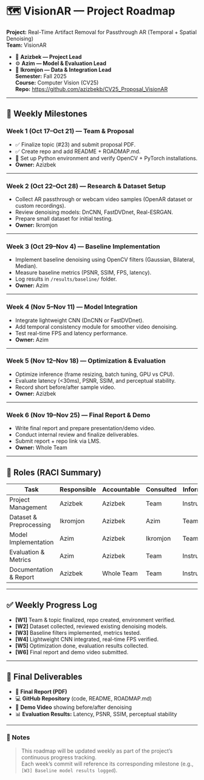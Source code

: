 # 🗺️ VisionAR — Project Roadmap
**Project:** Real-Time Artifact Removal for Passthrough AR (Temporal + Spatial Denoising)  
**Team:** VisionAR  
- 🧩 **Azizbek — Project Lead**  
- ⚙️ **Azim — Model & Evaluation Lead**  
- 🧪 **Ikromjon — Data & Integration Lead**  
**Semester:** Fall 2025  
**Course:** Computer Vision (CV25)  
**Repo:** https://github.com/azizbekb/CV25_Proposal_VisionAR

---

## 📆 Weekly Milestones

### **Week 1 (Oct 17–Oct 21) — Team & Proposal**
- ✅ Finalize topic (#23) and submit proposal PDF.  
- ✅ Create repo and add README + ROADMAP.md.  
- 🔧 Set up Python environment and verify OpenCV + PyTorch installations.  
- **Owner:** Azizbek  

---

### **Week 2 (Oct 22–Oct 28) — Research & Dataset Setup**
- Collect AR passthrough or webcam video samples (OpenAR dataset or custom recordings).  
- Review denoising models: DnCNN, FastDVDnet, Real-ESRGAN.  
- Prepare small dataset for initial testing.  
- **Owner:** Ikromjon  

---

### **Week 3 (Oct 29–Nov 4) — Baseline Implementation**
- Implement baseline denoising using OpenCV filters (Gaussian, Bilateral, Median).  
- Measure baseline metrics (PSNR, SSIM, FPS, latency).  
- Log results in `/results/baseline/` folder.  
- **Owner:** Azim  

---

### **Week 4 (Nov 5–Nov 11) — Model Integration**
- Integrate lightweight CNN (DnCNN or FastDVDnet).  
- Add temporal consistency module for smoother video denoising.  
- Test real-time FPS and latency performance.  
- **Owner:** Azim  

---

### **Week 5 (Nov 12–Nov 18) — Optimization & Evaluation**
- Optimize inference (frame resizing, batch tuning, GPU vs CPU).  
- Evaluate latency (<30ms), PSNR, SSIM, and perceptual stability.  
- Record short before/after sample video.  
- **Owner:** Azizbek  

---

### **Week 6 (Nov 19–Nov 25) — Final Report & Demo**
- Write final report and prepare presentation/demo video.  
- Conduct internal review and finalize deliverables.  
- Submit report + repo link via LMS.  
- **Owner:** Whole Team  

---

## 🧭 Roles (RACI Summary)
| Task | Responsible | Accountable | Consulted | Informed |
|------|-------------|--------------|------------|-----------|
| Project Management | Azizbek | Azizbek | Team | Instructor |
| Dataset & Preprocessing | Ikromjon | Azizbek | Azim | Team |
| Model Implementation | Azim | Azizbek | Ikromjon | Team |
| Evaluation & Metrics | Azim | Azizbek | Team | Instructor |
| Documentation & Report | Azizbek | Whole Team | Team | Instructor |

---

## ✅ Weekly Progress Log
- **[W1]** Team & topic finalized, repo created, environment verified.  
- **[W2]** Dataset collected, reviewed existing denoising models.  
- **[W3]** Baseline filters implemented, metrics tested.  
- **[W4]** Lightweight CNN integrated, real-time FPS verified.  
- **[W5]** Optimization done, evaluation results collected.  
- **[W6]** Final report and demo video submitted.  

---

## 🏁 Final Deliverables
- 📄 **Final Report (PDF)**  
- 💻 **GitHub Repository** (code, README, ROADMAP.md)  
- 🎥 **Demo Video** showing before/after denoising  
- 📊 **Evaluation Results:** Latency, PSNR, SSIM, perceptual stability  

---

### 🧠 Notes
> This roadmap will be updated weekly as part of the project’s continuous progress tracking.  
> Each week’s commit will reference its corresponding milestone (e.g., `[W3] Baseline model results logged`).
